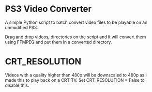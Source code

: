 # PS3 Video Converter

A simple Python script to batch convert video files to be playable on an unmodified PS3.

Drag and drop videos, directories on the script and it will convert them using FFMPEG and put them in a converted directory.

# CRT_RESOLUTION
Videos with a quality higher than 480p will be downscaled to 480p as I made this to play back on a CRT TV.
Set CRT_RESOLUTION = False to disable this.
